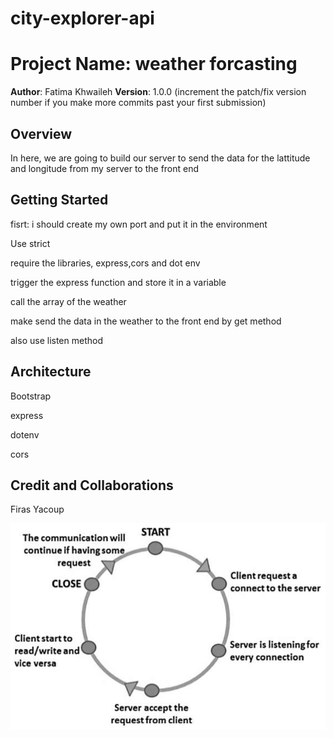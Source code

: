# city-explorer-api
# Project Name: weather forcasting

**Author**: Fatima Khwaileh
**Version**: 1.0.0 (increment the patch/fix version number if you make more commits past your first submission)

## Overview
In here, we are going to build our server to send the data for the lattitude and longitude from my server to the front end

## Getting Started
fisrt: i should create my own port and put it in the environment

Use strict

require the libraries, express,cors and dot env

trigger the express function and store it in a variable 

call the array of the weather

make send the data in the weather to the front end by get method
 
 also use listen method

## Architecture
 Bootstrap

 express

 dotenv

 cors


 
## Credit and Collaborations
Firas Yacoup

![cycle](./data/server.PNG)